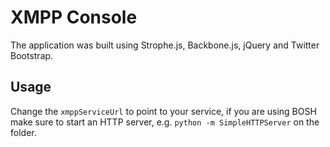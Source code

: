 # XMPP Console

The application was built using Strophe.js, Backbone.js, jQuery and Twitter Bootstrap.

## Usage

Change the `xmppServiceUrl` to point to your service, if you are using BOSH make sure to start an HTTP server, e.g. `python -m SimpleHTTPServer` on the folder.
